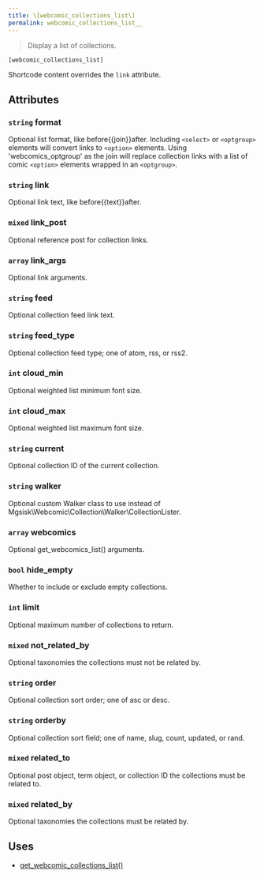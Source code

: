 ```yaml
---
title: \[webcomic_collections_list\]
permalink: webcomic_collections_list__
---
```


> Display a list of collections.

```php
[webcomic_collections_list]
```

Shortcode content overrides the `link` attribute.

## Attributes

### `string` format
Optional list format, like before\{\{join}}after.
Including `<select>` or `<optgroup>` elements will
convert links to `<option>` elements. Using
'webcomics_optgroup' as the join will replace
collection links with a list of comic `<option>`
elements wrapped in an `<optgroup>`.

### `string` link
Optional link text, like before\{\{text}}after.

### `mixed` link_post
Optional reference post for collection links.

### `array` link_args
Optional link arguments.

### `string` feed
Optional collection feed link text.

### `string` feed_type
Optional collection feed type; one of atom,
rss, or rss2.

### `int` cloud_min
Optional weighted list minimum font size.

### `int` cloud_max
Optional weighted list maximum font size.

### `string` current
Optional collection ID of the current collection.

### `string` walker
Optional custom Walker class to use instead of
Mgsisk\Webcomic\Collection\Walker\CollectionLister.

### `array` webcomics
Optional get_webcomics_list() arguments.

### `bool` hide_empty
Whether to include or exclude empty
collections.

### `int` limit
Optional maximum number of collections to return.

### `mixed` not_related_by
Optional taxonomies the collections must
not be related by.

### `string` order
Optional collection sort order; one of asc or desc.

### `string` orderby
Optional collection sort field; one of name,
slug, count, updated, or rand.

### `mixed` related_to
Optional post object, term object, or
collection ID the collections must be related
to.

### `mixed` related_by
Optional taxonomies the collections must be
related by.

## Uses
- [get_webcomic_collections_list()](get_webcomic_collections_list())
